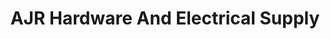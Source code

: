 ---
title: "AJR Hardware And Electrical Supply"
url: /cainta/ajr-hardware-and-electrical-supply/
shop: Eisenwaren
---